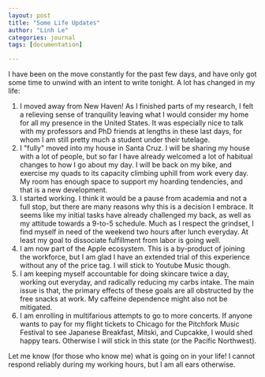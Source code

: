 ```yaml
---
layout: post
title: "Some Life Updates"
author: "Linh Le"
categories: journal
tags: [documentation]

---
```

I have been on the move constantly for the past few days, and have only got some time to unwind with an intent to write tonight. A lot has changed in my life:

1. I moved away from New Haven! As I finished parts of my research, I felt a relieving sense of tranquility leaving what I would consider my home for all my presence in the United States. It was especially nice to talk with my professors and PhD friends at lengths in these last days, for whom I am still pretty much a student under their tutelage.
2. I "fully" moved into my house in Santa Cruz. I will be sharing my house with a lot of people, but so far I have already welcomed a lot of habitual changes to how I go about my day. I will be back on my bike, and exercise my quads to its capacity climbing uphill from work every day. My room has enough space to support my hoarding tendencies, and that is a new development.
3. I started working. I think it would be a pause from academia and not a full stop, but there are many reasons why this is a decision I embrace. It seems like my initial tasks have already challenged my back, as well as my attitude towards a 9-to-5 schedule. Much as I respect the grindset, I find myself in need of the weekend two hours after lunch everyday. At least my goal to dissociate fulfillment from labor is going well.
4. I am now part of the Apple ecosystem. This is a by-product of joining the workforce, but I am glad I have an extended trial of this experience without any of the price tag. I will stick to Youtube Music though.
5. I am keeping myself accountable for doing skincare twice a day, working out everyday, and radically reducing my carbs intake. The main issue is that, the primary effects of these goals are all obstructed by the free snacks at work. My caffeine dependence might also not be mitigated.
6. I am enrolling in multifarious attempts to go to more concerts. If anyone wants to pay for my flight tickets to Chicago for the Pitchfork Music Festival to see Japanese Breakfast, Mitski, and Cupcakke, I would shed happy tears. Otherwise I will stick in this state (or the Pacific Northwest).

Let me know (for those who know me) what is going on in your life! I cannot respond reliably during my working hours, but I am all ears otherwise.